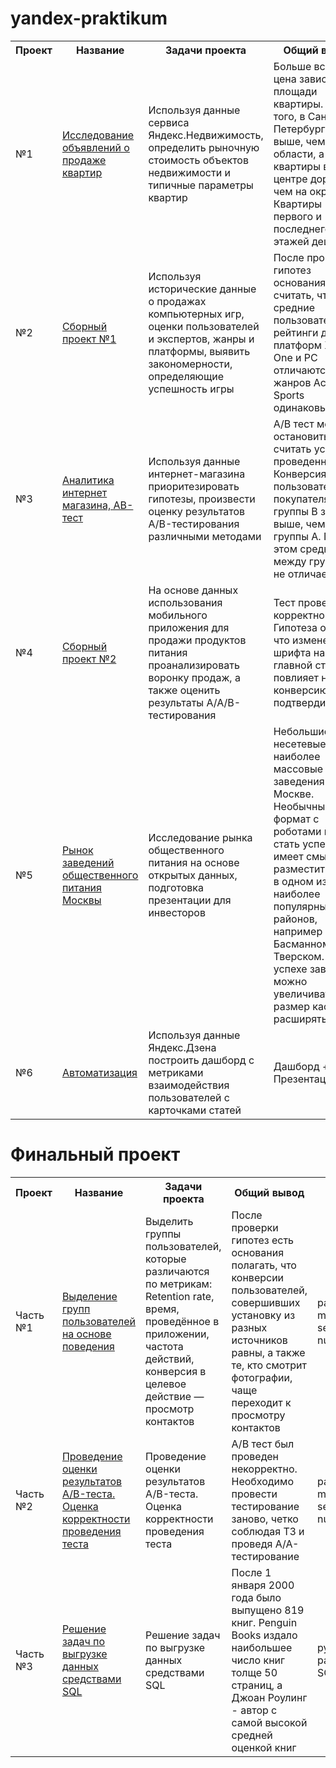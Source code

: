 # yandex-praktikum

<table>
<tr><th>Проект</th><th>Название</th><th>Задачи проекта</th><th>Общий вывод</th><th>Стек</th></tr> <!--ряд с ячейками заголовков-->
  

  <tr>
    <td>№1</td>
    <td><a href="https://github.com/Goryachcom/yandex-praktikum/blob/main/№2%20Исследование%20объявлений%20о%20продаже%20квартир.ipynb">Исследование объявлений о продаже квартир</a></td>
    <td>Используя данные сервиса Яндекс.Недвижимость, определить рыночную стоимость объектов недвижимости и типичные параметры квартир</td>
    <td>Больше всего цена зависит от площади квартиры. Кроме того, в Санкт-Петербурге цена выше, чем в области, а квартиры в центре дороже, чем на окрайне. Квартиры первого и последнего этажей дешевле</td>
    <td>pandas matplotlib seaborn</td>
  </tr> <!--ряд с ячейками тела таблицы-->

  <tr>
    <td>№2</td>
    <td><a href="https://github.com/Goryachcom/yandex-praktikum/blob/main/№4%20Сборный%20проект%20№1.ipynb">Сборный проект №1</a></td>
    <td>Используя исторические данные о продажах компьютерных игр, оценки пользователей и экспертов, жанры и платформы, выявить закономерности, определяющие успешность игры</td>
    <td>После проверки гипотез основания считать, что средние пользовательские рейтинги для платформ Xbox One и PC отличаются, а для жанров Action и Sports одинаковые</td>
    <td>pandas matplotlib seaborn numpy</td>
  </tr> <!--ряд с ячейками тела таблицы-->

  <tr>
    <td>№3</td>
    <td><a href="https://github.com/Goryachcom/yandex-praktikum/blob/main/№6%20Аналитика%20интернет%20магазина%2C%20АВ-тест.ipynb">Аналитика интернет магазина, АВ-тест</a></td>
    <td>Используя данные интернет-магазина приоритезировать гипотезы, произвести оценку результатов A/B-тестирования различными методами</td>
    <td>A/B тест можно остановить и считать успешно проведенным. Конверсия из пользователя в покупателя у группы B значимо выше, чем у группы A. При этом средний чек между группами не отличается</td>
    <td>pandas matplotlib seaborn numpy</td>
  </tr> <!--ряд с ячейками тела таблицы-->

  <tr>
    <td>№4</td>
    <td><a href="https://github.com/Goryachcom/yandex-praktikum/blob/main/№7%20Сборный%20проект%20№2.ipynb">Сборный проект №2</a></td>
    <td>На основе данных использования мобильного приложения для продажи продуктов питания проанализировать воронку продаж, а также оценить результаты A/A/B-тестирования</td>
    <td>Тест проведен корректно. Гипотеза о том, что изменение шрифта на главной странице повлияет на конверсию, не подтвердилась</td>
    <td>pandas matplotlib seaborn numpy</td>
  </tr> <!--ряд с ячейками тела таблицы-->

  <tr>
    <td>№5</td>
    <td><a href="https://github.com/Goryachcom/yandex-praktikum/blob/main/№8%20Рынок%20заведений%20общественного%20питания%20Москвы.ipynb">Рынок заведений общественного питания Москвы</a></td>
    <td>Исследование рынка общественного питания на основе открытых данных, подготовка презентации для инвесторов</td>
    <td>Небольшие несетевые кафе – наиболее массовые заведения в Москве. Необычный формат с роботами может стать успешным, имеет смысл разместить кафе в одном из наиболее популярных районов, например Басманном или Тверском. При успехе заведения можно увеличивать размер кафе или расширять сеть</td>
    <td>pandas matplotlib seaborn numpy</td>
  </tr> <!--ряд с ячейками тела таблицы-->

  <tr>
    <td>№6</td>
    <td><a href="https://github.com/Goryachcom/yandex-praktikum/blob/main/№9%20Автоматизация.ipynb">Автоматизация</a></td>
    <td>Используя данные Яндекс.Дзена построить дашборд с метриками взаимодействия пользователей с карточками статей</td>
    <td>Дашборд + Презентация</td>
    <td>python pandas SQLAlchemy Tableau Public</td>
  </tr> <!--ряд с ячейками тела таблицы-->

</table>

# Финальный проект

<table>
<tr><th>Проект</th><th>Название</th><th>Задачи проекта</th><th>Общий вывод</th><th>Стек</th></tr> <!--ряд с ячейками заголовков-->

  <tr>
    <td>Часть №1</td>
    <td><a href="">Выделение групп пользователей на основе поведения</a></td>
    <td>Выделить группы пользователей, которые различаются по метрикам: Retention rate, время, проведённое в приложении, частота действий, конверсия в целевое действие — просмотр контактов</td>
    <td>После проверки гипотез есть основания полагать, что конверсии пользователей, совершивших установку из разных источников равны, а также те, кто смотрит фотографии, чаще переходит к просмотру контактов</td>
    <td>pandas matplotlib seaborn numpy</td>
  </tr> <!--ряд с ячейками тела таблицы-->

  <tr>
    <td>Часть №2</td>
    <td><a href="">Проведение оценки результатов A/B-теста. Оценка корректности проведения теста</a></td>
    <td>Проведение оценки результатов A/B-теста. Оценка корректности проведения теста</td>
    <td>А/В тест был проведен некорректно. Необходимо провести тестирование заново, четко соблюдая ТЗ и проведя A/A-тестирование</td>
    <td>pandas matplotlib seaborn numpy</td>
  </tr> <!--ряд с ячейками тела таблицы-->

  <tr>
    <td>Часть №3</td>
    <td><a href="">Решение задач по выгрузке данных средствами SQL</a></td>
    <td>Решение задач по выгрузке данных средствами SQL</td>
    <td>После 1 января 2000 года было выпущено 819 книг. Penguin Books издало наибольшее число книг толще 50 страниц, а Джоан Роулинг - автор с самой высокой средней оценкой книг</td>
    <td>python pandas SQL</td>
  </tr> <!--ряд с ячейками тела таблицы-->


</table>
